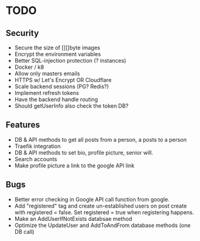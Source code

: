 # TODO

## Security
 * Secure the size of [][]byte images
 * Encrypt the environment variables 
 * Better SQL-injection protection (? instances)
 * Docker / k8
 * Allow only masters emails
 * HTTPS w/ Let's Encrypt OR Cloudflare
 * Scale backend sessions (PG? Redis?)
 * Implement refresh tokens
 * Have the backend handle routing
 * Should getUserInfo also check the token DB?

## Features
 * DB & API methods to get all posts from a person, a posts to a person
 * Traefik integration
 * DB & API methods to set bio, profile picture, senior will.
 * Search accounts
 * Make profile picture a link to the google API link

## Bugs
 * Better error checking in Google API call function from google.
 * Add "registered" tag and create un-established users on post create with registered = false. Set registered = true when registering happens.
 * Make an AddUserIfNotExists databsae method
 * Optimize the UpdateUser and AddToAndFrom database methods (one DB call)
